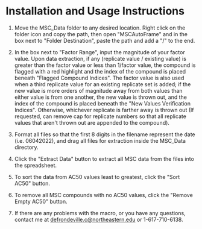 # Installation and Usage Instructions
1. Move the MSC_Data folder to any desired location. Right click on the folder icon and copy the path, then open "MSCAutoFrame" and in the box next to "Folder Destination", paste the path and add a "/" to the end.

2. In the box next to "Factor Range", input the magnitude of your factor value. Upon data extraction, if any (replicate value / existing value) is greater than the factor value or less than 1/factor value, the compound is flagged with a red highlight and the index of the compound is placed beneath "Flagged Compound Indices". The factor value is also used when a third replicate value for an existing replicate set is added; if the new value is more orders of magnitude away from both values than either value is from one another, the new value is thrown out, and the index of the compound is placed beneath the "New Values Verification Indices". Otherwise, whichever replicate is farther away is thrown out (If requested, can remove cap for replicate numbers so that all replicate values that aren't thrown out are appended to the compound).

3. Format all files so that the first 8 digits in the filename represent the date (i.e. 06042022), and drag all files for extraction inside the MSC_Data directory.

4. Click the "Extract Data" button to extract all MSC data from the files into the spreadsheet.
 
5. To sort the data from AC50 values least to greatest, click the "Sort AC50" button.
 
6. To remove all MSC compounds with no AC50 values, click the "Remove Empty AC50" button.
 
7. If there are any problems with the macro, or you have any questions, contact me at defrondeville.c@northeastern.edu or 1-617-710-6138.
